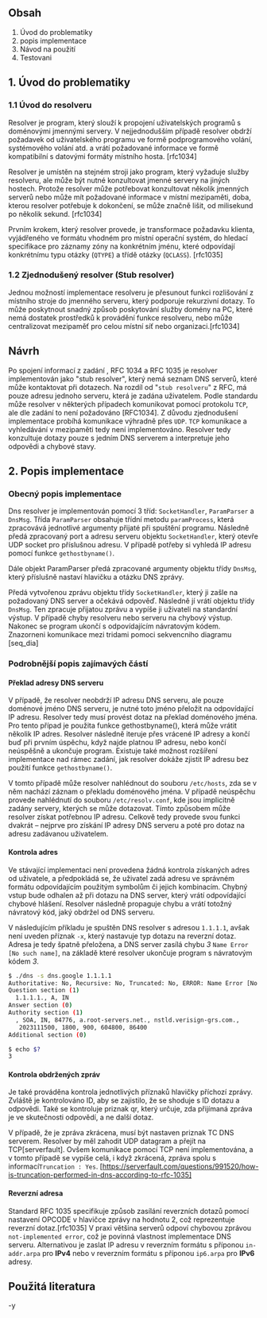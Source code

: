 ## Obsah
1. Úvod do problematiky
2. popis implementace
3. Návod na použití
4. Testovani

## 1. Úvod do problematiky

### 1.1 Úvod do resolveru
Resolver je program, který slouží k propojení uživatelských programů s doménovými jmennými servery. V nejjednodušším případě resolver obdrží požadavek od uživatelského programu ve formě podprogramového volání, systémového volání atd. a vrátí požadované informace ve formě kompatibilní s datovými formáty místního hosta. [rfc1034]

Resolver je umístěn na stejném stroji jako program, který vyžaduje služby resolveru, ale může být nutné konzultovat jmenné servery na jiných hostech. Protože resolver může potřebovat konzultovat několik jmenných serverů nebo může mít požadované informace v místní mezipaměti, doba, kterou resolver potřebuje k dokončení, se může značně lišit, od milisekund po několik sekund. [rfc1034]

Prvním krokem, který resolver provede, je transformace požadavku klienta, vyjádřeného ve formátu vhodném pro místní operační systém, do hledací specifikace pro záznamy zóny na konkrétním jménu, které odpovídají konkrétnímu typu otázky (`QTYPE`) a třídě otázky (`QCLASS`). [rfc1035]


### 1.2 Zjednodušený resolver (Stub resolver) 

Jednou možností implementace resolveru je přesunout funkci rozlišování z místního stroje do jmenného serveru, který podporuje rekurzivní dotazy. To může poskytnout snadný způsob poskytování služby domény na PC, které nemá dostatek prostředků k provádění funkce resolveru, nebo může centralizovat mezipaměť pro celou místní síť nebo organizaci.[rfc1034]


## Návrh
Po spojení informací z zadání , RFC 1034 a RFC 1035 je resolver implementován jako "stub resolver", který nemá seznam DNS serverů, které může kontaktovat při dotazech. Na rozdíl od "`stub resolveru`" z RFC, má pouze adresu jednoho serveru, která je zadána uživatelem. Podle standardu může resolver v některých případech komunikovat pomocí protokolu `TCP`, ale dle zadání to není požadováno [RFC1034]. Z důvodu zjednodušení implementace probíhá komunikace výhradně přes `UDP`. `TCP` komunikace a vyhledávání v mezipaměti tedy není implementováno. Resolver tedy konzultuje dotazy pouze s jedním DNS serverem a interpretuje jeho odpovědi a chybové stavy.



## 2. Popis implementace

### Obecný popis implementace
Dns resolver je implementován pomocí 3 tříd: `SocketHandler`, `ParamParser` a `DnsMsg`. Třída `ParamParser` obsahuje třídní metodu `paramProcess`, která zpracovává jednotlivé argumenty přijaté při spuštění programu. Následně předá zpracovaný port a adresu serveru objektu `SocketHandler`, který otevře UDP socket pro příslušnou adresu. V případě potřeby si vyhledá IP adresu pomocí funkce `gethostbyname()`.

Dále objekt ParamParser předá zpracované argumenty objektu třídy `DnsMsg`, který příslušně nastaví hlavičku a otázku DNS zprávy.

Předá vytvořenou zprávu objektu třídy `SocketHandler`, který ji zašle na požadovaný DNS server a očekává odpověď. Následně jí vrátí objektu třídy `DnsMsg`. Ten zpracuje přijatou zprávu a vypíše ji uživateli na standardní výstup. V případě chyby resolveru nebo serveru na chybový výstup. Nakonec se program ukončí s odpovídajícím návratovým kódem.<br>
Znazorneni komunikace mezi tridami pomoci sekvencniho diagramu
[seq_dia]
 
### Podrobnější popis zajímavých částí
####  Překlad adresy DNS serveru
V případě, že resolver neobdrží IP adresu DNS serveru, ale pouze doménové jméno DNS serveru, je nutné toto jméno přeložit na odpovídající IP adresu. Resolver tedy musí provést dotaz na překlad doménového jména. Pro tento případ je použita funkce gethostbyname(), která může vrátit několik IP adres. Resolver následně iteruje přes vrácené IP adresy a končí buď při prvním úspěchu, když najde platnou IP adresu, nebo končí neúspěšně a ukončuje program. Existuje také možnost rozšíření implementace nad rámec zadání, jak resolver dokáže zjistit IP adresu bez použití funkce `gethostbyname()`.

V tomto případě může resolver nahlédnout do souboru `/etc/hosts`, zda se v něm nachází záznam o překladu doménového jména. V případě neúspěchu provede nahlédnutí do souboru `/etc/resolv.conf`, kde jsou implicitně zadány servery, kterých se může dotazovat. Tímto způsobem může resolver získat potřebnou IP adresu. Celkově tedy provede svou funkci dvakrát – nejprve pro získání IP adresy DNS serveru a poté pro dotaz na adresu zadávanou uživatelem.

#### Kontrola adres
Ve stávající implementaci není provedena žádná kontrola získaných adres od uživatele, a předpokládá se, že uživatel zadá adresu ve správném formátu odpovídajícím použitým symbolům či jejich kombinacím. Chybný vstup bude odhalen až při dotazu na DNS server, který vrátí odpovídající chybové hlášení. Resolver následně propaguje chybu a vrátí totožný návratový kód, jaký obdržel od DNS serveru. 

V následujícím příkladu je spuštěn DNS resolver s adresou `1.1.1.1`, avšak není uveden příznak `-x`, který nastavuje typ dotazu na reverzní dotaz. Adresa je tedy špatně přeložena, a DNS server zasílá chybu *3* `Name Error [No such name]`, na základě které resolver ukončuje program s návratovým kódem *3*.

```bash
$ ./dns -s dns.google 1.1.1.1
Authoritative: No, Recursive: No, Truncated: No, ERROR: Name Error [No such name]
Question section (1)
  1.1.1.1., A, IN
Answer section (0)
Authority section (1)
  , SOA, IN, 84776, a.root-servers.net., nstld.verisign-grs.com.,
   2023111500, 1800, 900, 604800, 86400
Additional section (0)

$ echo $?
3
```

#### Kontrola obdržených zpráv
Je také prováděna kontrola jednotlivých příznaků hlavičky příchozí zprávy. Zvláště je kontrolováno ID, aby se zajistilo, že se shoduje s ID dotazu a odpovědi. Také se kontroluje priznak qr, který určuje, zda přijímaná zpráva je ve skutečnosti odpovědí, a ne další dotaz.

V případě, že je zpráva zkrácena, musí být nastaven priznak TC DNS serverem. Resolver by měl zahodit UDP datagram a přejít na TCP[serverfault]. Ovšem komunikace pomocí TCP není implementována, a v tomto případě se vypíše celá, i když zkrácená, zpráva spolu s informací`Truncation : Yes`.
[https://serverfault.com/questions/991520/how-is-truncation-performed-in-dns-according-to-rfc-1035]

#### Reverzní adresa
Standard RFC 1035 specifikuje způsob zasílání reverzních dotazů pomocí nastavení OPCODE v hlavičce zprávy na hodnotu 2, což reprezentuje reverzní dotaz.[rfc1035] V praxi většina serverů odpoví chybovou zprávou `not-implemented error`, což je povinná vlastnost implementace DNS serveru. Alternativou je zaslat IP adresu v reverzním formátu s příponou `in-addr.arpa` pro **IPv4** nebo v reverzním formátu s příponou `ip6.arpa` pro **IPv6** adresy.



## Použitá literatura
 -y